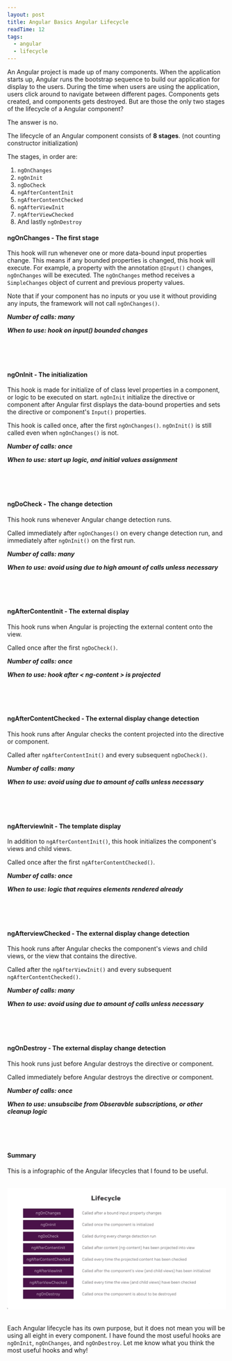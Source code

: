 ```yaml
---
layout: post
title: Angular Basics Angular Lifecycle
readTime: 12
tags:
  - angular
  - lifecycle
---
```


An Angular project is made up of many components. When the application starts up, Angular runs the bootstrap sequence to build our application for display to the users.
During the time when users are using the application, users click around to navigate between different pages. Components gets created, and components gets destroyed. But are those the only two stages of the lifecycle of a Angular component? 
<!--more-->
The answer is no.

The lifecycle of an Angular component consists of **8 stages**. (not counting constructor initialization)

The stages, in order are: 
1. `ngOnChanges`
2. `ngOnInit` 
3. `ngDoCheck`
4. `ngAfterContentInit`
5. `ngAfterContentChecked`
6. `ngAfterViewInit`
7. `ngAfterViewChecked`
8. And lastly `ngOnDestroy`


#### ngOnChanges - The first stage 

This hook will run whenever one or more data-bound input properties change. This means if any bounded properties is changed, this hook will execute. For example, a property with the annotation `@Input()` changes, `ngOnChanges` will be executed. The `ngOnChanges` method receives a `SimpleChanges` object of current and previous property values.

Note that if your component has no inputs or you use it without providing any inputs, the framework will not call `ngOnChanges()`.


***Number of calls: many***

***When to use: hook on input() bounded changes***

\
&nbsp;
\
&nbsp;

#### ngOnInit - The initialization

This hook is made for initialize of of class level properties in a component, or logic to be executed on start. `ngOnInit` initialize the directive or component after Angular first displays the data-bound properties and sets the directive or component's `Input()` properties. 

This hook is called once, after the first `ngOnChanges()`. `ngOnInit()` is still called even when `ngOnChanges()` is not.

***Number of calls: once***

***When to use: start up logic, and initial values assignment***

\
&nbsp;
\
&nbsp;

#### ngDoCheck - The change detection

This hook runs whenever Angular change detection runs.

Called immediately after `ngOnChanges()` on every change detection run, and immediately after `ngOnInit()` on the first run.

***Number of calls: many***

***When to use: avoid using due to high amount of calls unless necessary***

\
&nbsp;
\
&nbsp;

#### ngAfterContentInit - The external display

This hook runs when Angular is projecting the external content onto the view. 

Called once after the first `ngDoCheck()`.

***Number of calls: once***

***When to use: hook after < ng-content > is projected***

\
&nbsp;
\
&nbsp;

#### ngAfterContentChecked - The external display change detection

This hook runs after Angular checks the content projected into the directive or component.

Called after `ngAfterContentInit()` and every subsequent `ngDoCheck()`.

***Number of calls: many***

***When to use: avoid using due to amount of calls unless necessary***

\
&nbsp;
\
&nbsp;

#### ngAfterviewInit - The template display

In addition to `ngAfterContentInit()`, this hook initializes the component's views and child views.

Called once after the first `ngAfterContentChecked()`.

***Number of calls: once***

***When to use: logic that requires elements rendered already***

\
&nbsp;
\
&nbsp;


#### ngAfterviewChecked - The external display change detection

This hook runs after Angular checks the component's views and child views, or the view that contains the directive.

Called after the `ngAfterViewInit()` and every subsequent `ngAfterContentChecked()`.

***Number of calls: many***

***When to use: avoid using due to amount of calls unless necessary***

\
&nbsp;
\
&nbsp;

#### ngOnDestroy - The external display change detection

This hook runs just before Angular destroys the directive or component.

Called immediately before Angular destroys the directive or component.

***Number of calls: once***

***When to use: unsubscibe from Obseravble subscriptions, or other cleanup logic***

\
&nbsp;
\
&nbsp;

#### Summary

This is a infographic of the Angular lifecycles that I found to be useful.
\
&nbsp;

![alt text](https://raw.githubusercontent.com/yiqu/yiqu.github.io/master/assets/nglifecycle.png "Logo Title Text 1")
\
&nbsp;

Each Angular lifecycle has its own purpose, but it does not mean you will be using all eight in every component. I have found the most useful hooks are `ngOnInit`, `ngOnChanges`, and `ngOnDestroy`. Let me know what you think the most useful hooks and why!
